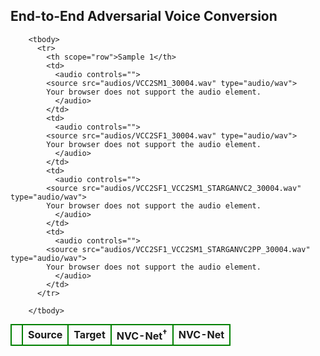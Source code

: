## End-to-End Adversarial Voice Conversion

<style type="text/css">
      table, th, td {
       border: 2px solid green;
      }
      tr.hide_right > td, td.hide_right{
        border-right-style:hidden;
      }
      tr.hide_all > td, td.hide_all{
        border-style:hidden;
      }
  }
</style>

<table style="width:100%; margin: 0px; border-style:hidden; table-layout: fixed; background-color: transparent; margin-bottom: 1rem; border-spacing: 0;">
		<thead>
		  <tr>
		    <th></th>
		    <th>Source</th>
		    <th>Target</th>
		    <th>NVC-Net<sup>&dagger;</sup></th>
		    <th>NVC-Net</th>
		  </tr>
		</thead>
		
		<tbody>
		  <tr>
		    <th scope="row">Sample 1</th>
		    <td>
		      <audio controls="">
			<source src="audios/VCC2SM1_30004.wav" type="audio/wav">
			Your browser does not support the audio element.
		      </audio>
		    </td>
		    <td>
		      <audio controls="">
			<source src="audios/VCC2SF1_30004.wav" type="audio/wav">
			Your browser does not support the audio element.
		      </audio>
		    </td>
		    <td>
		      <audio controls="">
			<source src="audios/VCC2SF1_VCC2SM1_STARGANVC2_30004.wav" type="audio/wav">
			Your browser does not support the audio element.
		      </audio>
		    </td>
		    <td>
		      <audio controls="">
			<source src="audios/VCC2SF1_VCC2SM1_STARGANVC2PP_30004.wav" type="audio/wav">
			Your browser does not support the audio element.
		      </audio>
		    </td>
		  </tr>

		</tbody>
</table>
